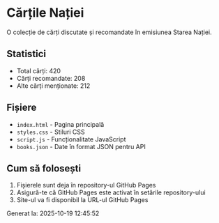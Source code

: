 # Cărțile Nației

O colecție de cărți discutate și recomandate în emisiunea Starea Nației.

## Statistici
- Total cărți: 420
- Cărți recomandate: 208
- Alte cărți menționate: 212

## Fișiere
- `index.html` - Pagina principală
- `styles.css` - Stiluri CSS
- `script.js` - Funcționalitate JavaScript
- `books.json` - Date în format JSON pentru API

## Cum să folosești
1. Fișierele sunt deja în repository-ul GitHub Pages
2. Asigură-te că GitHub Pages este activat în setările repository-ului
3. Site-ul va fi disponibil la URL-ul GitHub Pages

Generat la: 2025-10-19 12:45:52
